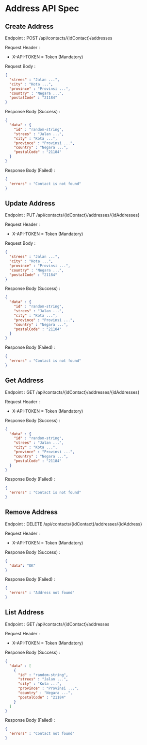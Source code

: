 # Address API Spec

## Create Address

Endpoint : POST /api/contacts/{idContact}/addresses

Request Header :

- X-API-TOKEN = Token (Mandatory)

Request Body :

```json
{
  "strees" : "Jalan ...",
  "city" : "Kota ...",
  "province" : "Provinsi ...",
  "country" : "Negara ...",
  "postalCode" : "21184"
}
```

Response Body (Success) :

```json
{
  "data" : {
    "id" : "random-string",
    "strees" : "Jalan ...",
    "city" : "Kota ...",
    "province" : "Provinsi ...",
    "country" : "Negara ...",
    "postalCode" : "21184"
  }
}
```

Response Body (Failed) :

```json
{
  "errors" : "Contact is not found"
}
```

## Update Address

Endpoint : PUT /api/contacts/{idContact}/addresses/{idAddresses}

Request Header :

- X-API-TOKEN = Token (Mandatory)

Request Body :

```json
{
  "strees" : "Jalan ...",
  "city" : "Kota ...",
  "province" : "Provinsi ...",
  "country" : "Negara ...",
  "postalCode" : "21184"
}
```

Response Body (Success) :

```json
{
  "data" : {
    "id" : "random-string",
    "strees" : "Jalan ...",
    "city" : "Kota ...",
    "province" : "Provinsi ...",
    "country" : "Negara ...",
    "postalCode" : "21184"
  }
}
```

Response Body (Failed) :

```json
{
  "errors" : "Contact is not found"
}
```

## Get Address

Endpoint : GET /api/contacts/{idContact}/addresses/{idAddresses}

Request Header :

- X-API-TOKEN = Token (Mandatory)

Response Body (Success) :

```json
{
  "data" : {
    "id" : "random-string",
    "strees" : "Jalan ...",
    "city" : "Kota ...",
    "province" : "Provinsi ...",
    "country" : "Negara ...",
    "postalCode" : "21184"
  }
}
```

Response Body (Failed) :

```json
{
  "errors" : "Contact is not found"
}
```

## Remove Address

Endpoint : DELETE /api/contacts/{idContact}/addresses/{idAddress}

Request Header :

- X-API-TOKEN = Token (Mandatory)

Response Body (Success) :

```json
{
  "data": "OK"
}
```

Response Body (Failed) :

```json
{
  "errors" : "Address not found"
}
```

## List Address

Endpoint : GET /api/contacts/{idContact}/addresses

Request Header :

- X-API-TOKEN = Token (Mandatory)

Response Body (Success) :

```json
{
  "data" : [
    {
      "id" : "random-string",
      "strees" : "Jalan ...",
      "city" : "Kota ...",
      "province" : "Provinsi ...",
      "country" : "Negara ...",
      "postalCode" : "21184"
    }
  ]
}
```

Response Body (Failed) :

```json
{
  "errors" : "Contact not found"
}
```